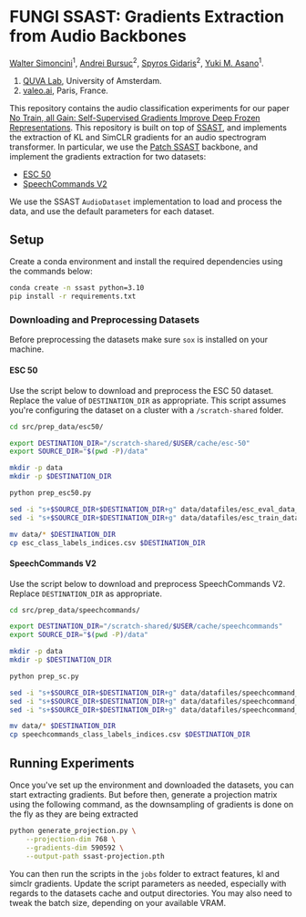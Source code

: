 # FUNGI SSAST: Gradients Extraction from Audio Backbones

[Walter Simoncini](https://walter.ashita.nl/)<sup>1</sup>, [Andrei Bursuc](https://abursuc.github.io/)<sup>2</sup>, [Spyros Gidaris](https://scholar.google.fr/citations?user=7atfg7EAAAAJ&hl=en)<sup>2</sup>, [Yuki M. Asano](https://yukimasano.github.io/)<sup>1</sup>.

1. [QUVA Lab](https://ivi.fnwi.uva.nl/quva/), University of Amsterdam.
2. [valeo.ai](https://www.valeo.com/en/valeo-ai/), Paris, France.

This repository contains the audio classification experiments for our paper [No Train, all Gain: Self-Supervised Gradients Improve Deep Frozen Representations](https://fungi.ashita.nl/). This repository is built on top of [SSAST](https://github.com/YuanGongND/ssast), and implements the extraction of KL and SimCLR gradients for an audio spectrogram transformer. In particular, we use the [Patch SSAST](https://ojs.aaai.org/index.php/AAAI/article/view/21315) backbone, and implement the gradients extraction for two datasets:

- [ESC 50](https://github.com/karolpiczak/ESC-50)
- [SpeechCommands V2](https://arxiv.org/pdf/1804.03209)

We use the SSAST `AudioDataset` implementation to load and process the data, and use the default parameters for each dataset.

## Setup

Create a conda environment and install the required dependencies using the commands below:

```sh
conda create -n ssast python=3.10
pip install -r requirements.txt
```

### Downloading and Preprocessing Datasets

Before preprocessing the datasets make sure `sox` is installed on your machine.

#### ESC 50

Use the script below to download and preprocess the ESC 50 dataset. Replace the value of `DESTINATION_DIR` as appropriate. This script assumes you're configuring the dataset on a cluster with a `/scratch-shared` folder.

```sh
cd src/prep_data/esc50/

export DESTINATION_DIR="/scratch-shared/$USER/cache/esc-50"
export SOURCE_DIR="$(pwd -P)/data"

mkdir -p data
mkdir -p $DESTINATION_DIR

python prep_esc50.py

sed -i "s+$SOURCE_DIR+$DESTINATION_DIR+g" data/datafiles/esc_eval_data_1.json
sed -i "s+$SOURCE_DIR+$DESTINATION_DIR+g" data/datafiles/esc_train_data_1.json

mv data/* $DESTINATION_DIR
cp esc_class_labels_indices.csv $DESTINATION_DIR
```

#### SpeechCommands V2

Use the script below to download and preprocess SpeechCommands V2. Replace `DESTINATION_DIR` as appropriate.

```sh
cd src/prep_data/speechcommands/

export DESTINATION_DIR="/scratch-shared/$USER/cache/speechcommands"
export SOURCE_DIR="$(pwd -P)/data"

mkdir -p data
mkdir -p $DESTINATION_DIR

python prep_sc.py

sed -i "s+$SOURCE_DIR+$DESTINATION_DIR+g" data/datafiles/speechcommand_eval_data.json
sed -i "s+$SOURCE_DIR+$DESTINATION_DIR+g" data/datafiles/speechcommand_train_data.json
sed -i "s+$SOURCE_DIR+$DESTINATION_DIR+g" data/datafiles/speechcommand_valid_data.json

mv data/* $DESTINATION_DIR
cp speechcommands_class_labels_indices.csv $DESTINATION_DIR
```

## Running Experiments

Once you've set up the environment and downloaded the datasets, you can start extracting gradients. But before then, generate a projection matrix using the following command, as the downsampling of gradients is done on the fly as they are being extracted

```sh
python generate_projection.py \
    --projection-dim 768 \
    --gradients-dim 590592 \
    --output-path ssast-projection.pth
```

You can then run the scripts in the `jobs` folder to extract features, kl and simclr gradients. Update the script parameters as needed, especially with regards to the datasets cache and output directories. You may also need to tweak the batch size, depending on your available VRAM.
